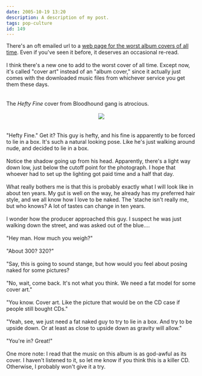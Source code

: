 ```yaml
---
date: 2005-10-19 13:20
description: A description of my post.
tags: pop-culture
id: 149
---
```

<div>There's an oft emailed url to a <a href="http://porktornado.diaryland.com/albumcover.html" target="_blank">web page for the worst album covers of all time</a>.  Even if you've seen it before, it deserves an occasional re-read.<br />
<br />
I think there's a new one to add to the worst cover of all time.  Except now, it's called "cover art" instead of an "album cover," since it actually just comes with the downloaded music files from whichever service you get them these days.<br />

<!--more--><br /><br />The <i>Hefty Fine</i> cover from Bloodhound gang is atrocious.<br />
<br />
</div><div><center><img src="/img/bloodhoundgang.jpg"/></center></div><br />
<br />
<div>"Hefty Fine."  Get it?  This guy is hefty, and his fine is apparently to be forced to lie in a box.  It's such a natural looking pose.  Like he's just walking around nude, and decided to lie in a box.<br />
<br />
Notice the shadow going up from his head.  Apparently, there's a light way down low, just below the cutoff point for the photograph.  I hope that whoever had to set up the lighting got paid time and a half that day.<br />
<br />
What really bothers me is that this is probably exactly what I will look like in about ten years.  My gut is well on the way, he already has my preferred hair style, and we all know how I love to be naked.  The 'stache isn't really me, but who knows?  A lot of tastes can change in ten years.<br />
<br />
I wonder how the producer approached this guy.  I suspect he was just walking down the street, and was asked out of the blue....<br />
<br />
"Hey man.  How much you weigh?"<br />
<br />
"About 300?  320?"<br />
<br />
"Say, this is going to sound stange, but how would you feel about posing naked for some pictures?<br />
<br />
"No, wait, come back.  It's not what you think.  We need a fat model for some cover art."<br />
<br />
"You know.  Cover art.  Like the picture that would be on the CD case if people still bought CDs."<br />
<br />
"Yeah, see, we just need a fat naked guy to try to lie in a box.  And try to be upside down.  Or at least as close to upside down as gravity will allow."<br />
<br />
"You're in?  Great!"<br />
<br />
One more note:  I read that the music on this album is as god-awful as its cover.  I haven't listened to it, so let me know if you think this is a killer CD.  Otherwise, I probably won't give it a try.<br />
</div>
